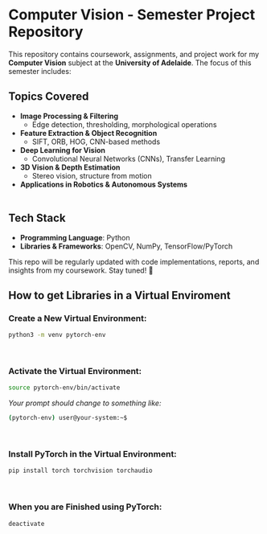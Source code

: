 # Computer Vision - Semester Project Repository  

This repository contains coursework, assignments, and project work for my **Computer Vision** subject at the **University of Adelaide**. The focus of this semester includes:  

## Topics Covered  
- **Image Processing & Filtering**  
  - Edge detection, thresholding, morphological operations  
- **Feature Extraction & Object Recognition**  
  - SIFT, ORB, HOG, CNN-based methods  
- **Deep Learning for Vision**  
  - Convolutional Neural Networks (CNNs), Transfer Learning  
- **3D Vision & Depth Estimation**  
  - Stereo vision, structure from motion  
- **Applications in Robotics & Autonomous Systems**
</br></br>

## Tech Stack  
- **Programming Language**: Python  
- **Libraries & Frameworks**: OpenCV, NumPy, TensorFlow/PyTorch  

This repo will be regularly updated with code implementations, reports, and insights from my coursework. Stay tuned! 🚀  




## **How to get Libraries in a Virtual Enviroment**
### **Create a New Virtual Environment:**
```bash
python3 -m venv pytorch-env
```
</br>

### **Activate the Virtual Environment:**
```bash
source pytorch-env/bin/activate
```
*Your prompt should change to something like:*
```bash
(pytorch-env) user@your-system:~$
```
</br>

### **Install PyTorch in the Virtual Environment:**
```bash
pip install torch torchvision torchaudio
```
</br>

### **When you are Finished using PyTorch:**
```bash
deactivate
```
